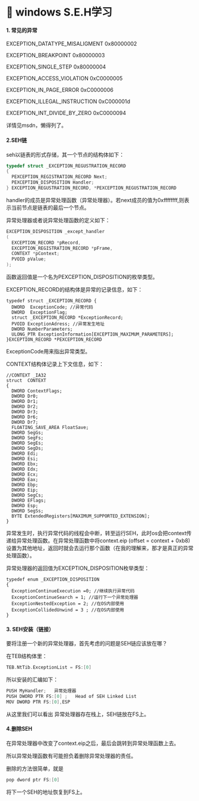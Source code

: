 #  windows S.E.H学习

#### 1. 常见的异常

EXCEPTION_DATATYPE_MISALIGMENT       0x80000002

EXCEPTION_BREAKPOINT                       0x80000003

EXCEPTION_SINGLE_STEP                       0x80000004

EXCEPTION_ACCESS_VIOLATION           0xC0000005

EXCEPTION_IN_PAGE_ERROR                 0xC0000006

EXCEPTION_ILLEGAL_INSTRUCTION     0xC000001d

EXCEPTION_INT_DIVIDE_BY_ZERO         0xC0000094

详情见msdn，懒得列了。

#### 2.SEH链

seh以链表的形式存储，其一个节点的结构体如下：

```c
typedef struct _EXCEPTION_REGUSTRATION_RECORD
{
  PEXCEPTION_REGISTRATION_RECORD Next;
  PEXCEPTION_DISPOSITION Handler;
} EXCEPTION_REGUSTRATION_RECORD, *PEXCEPTION_REGUSTRATION_RECORD
```

handler的成员是异常处理函数（异常处理器）。若next成员的值为0xffffffff,则表示当前节点是链表的最后一个节点。

异常处理器或者说异常处理函数的定义如下：

```c
EXCEPTION_DISPOSITION _except_handler
(
  EXCEPTION_RECORD *pRecord,
  EXCEPTION_REGISTRATION_RECORD *pFrame,
  CONTEXT *pContext;
  PVOID pValue;
);
```

函数返回值是一个名为PEXCEPTION_DISPOSITION的枚举类型。

EXCEPTION_RECORD的结构体是异常的记录信息，如下：

```
typedef struct _EXCEPTION_RECORD {
  DWORD  ExceptionCode; //异常代码
  DWORD  ExceptionFlag;
  struct _EXCEPTION_RECORD *ExceptionRecord;
  PVOID ExceptionAdress; //异常发生地址
  DWORD NumberParameters;
  ULONG_PTR ExceptionInformation[EXCEPTION_MAXIMUM_PARAMETERS];
}EXCEPTION_RECORD *PEXCEPTION_RECORD
```

ExceptionCode用来指出异常类型。

CONTEXT结构体记录上下文信息，如下：

```
//CONTEXT _IA32
struct  CONTEXT 
{
  DWORD ContextFlags;
  DWORD Dr0;
  DWORD Dr1;
  DWORD Dr2;
  DWORD Dr3;
  DWORD Dr6;
  DWORD Dr7;
  FLOATING_SAVE_AREA FloatSave;
  DWORD SegGs;
  DWORD SegFs;
  DWORD SegEs;
  DWORD SegDs;
  DWORD Edi;
  DWORD Esi;
  DWORD Ebx;
  DWORD Edx;
  DWORD Ecx;
  DWORD Eax;
  DWORD Ebp;
  DWORD Eip;
  DWORD SegCs;
  DWORD EFlags;
  DWORD Esp;
  DWORD SegSs;
  BYTE ExtendedRegisters[MAXIMUM_SUPPORTED_EXTENSION];  
}
```

异常发生时，执行异常代码的线程会中断，转至运行SEH，此时os会把context传递给异常处理函数。在异常处理函数中将context.eip (offset = context + 0xb8) 设置为其他地址，返回时就会去运行那个函数（在我的理解来，那才是真正的异常处理函数）。

异常处理器的返回值为EXCEPTION_DISPOSITION枚举类型：

```
typedef enum _EXCEPTION_DISPOSITION 
{
  ExceptionContinueExecution =0; //继续执行异常代码
  ExceptionContinueSearch = 1; //运行下一个异常处理器
  ExceptionNestedException = 2; //在OS内部使用
  ExceptionCollidedUnwind = 3 ; //在OS内部使用
}
```

#### 3. SEH安装（链接）

要将注册一个新的异常处理器，首先考虑的问题是SEH链应该放在哪？

在TEB结构体里：

```c
TEB.NtTib.ExceptionList = FS:[0]
```

所以安装的汇编如下：

```c
PUSH MyHandler;   异常处理器
PUSH DWORD PTR FS:[0] ;   Head of SEH Linked List 
MOV DWORD PTR FS:[0],ESP
```

从这里我们可以看出   异常处理器存在栈上，SEH链放在FS上。

#### 4.删除SEH

在异常处理器中改变了context.eip之后，最后会跳转到异常处理函数上去。

所以异常处理函数有可能担负着删除异常处理器的责任。

删除的方法很简单，就是

```c
pop dword ptr FS:[0]
```

将下一个SEH的地址恢复到FS上。
